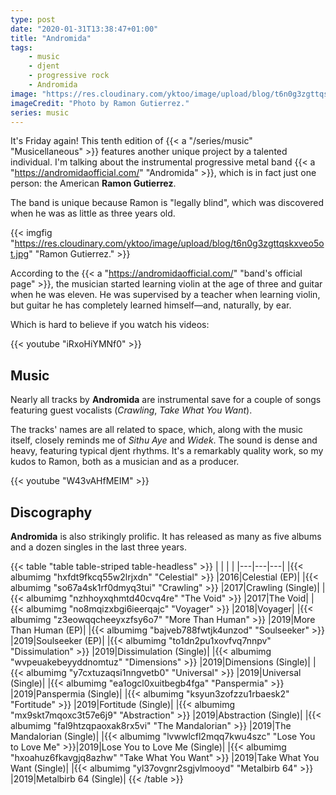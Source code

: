 ```yaml
---
type: post
date: "2020-01-31T13:38:47+01:00"
title: "Andromida"
tags:
    - music
    - djent
    - progressive rock
    - Andromida
image: "https://res.cloudinary.com/yktoo/image/upload/blog/t6n0g3zgttqskxveo5ot.jpg"
imageCredit: "Photo by Ramon Gutierrez."
series: music
---
```


It's Friday again! This tenth edition of {{< a "/series/music" "Musicellaneous" >}} features another unique project by a talented individual. I'm talking about the instrumental progressive metal band {{< a "https://andromidaofficial.com/" "Andromida" >}}, which is in fact just one person: the American **Ramon Gutierrez**.

The band is unique because Ramon is "legally blind", which was discovered when he was as little as three years old.

<!--more-->

{{< imgfig "https://res.cloudinary.com/yktoo/image/upload/blog/t6n0g3zgttqskxveo5ot.jpg" "Ramon Gutierrez." >}}

According to the {{< a "https://andromidaofficial.com/" "band's official page" >}}, the musician started learning violin at the age of three and guitar when he was eleven. He was supervised by a teacher when learning violin, but guitar he has completely learned himself—and, naturally, by ear.

Which is hard to believe if you watch his videos:

{{< youtube "iRxoHiYMNf0" >}}

## Music

Nearly all tracks by **Andromida** are instrumental save for a couple of songs featuring guest vocalists (*Crawling*, *Take What You Want*).

The tracks' names are all related to space, which, along with the music itself, closely reminds me of *Sithu Aye* and *Widek*. The sound is dense and heavy, featuring typical djent rhythms. It's a remarkably quality work, so my kudos to Ramon, both as a musician and as a producer.

{{< youtube "W43vAHfMEIM" >}}

## Discography

**Andromida** is also strikingly prolific. It has released as many as five albums and a dozen singles in the last three years.

{{< table "table table-striped table-headless" >}}
|   |   |   |
|---|---|---|
|{{< albumimg "hxfdt9fkcq55w2lrjxdn" "Celestial" >}}          |2016|Celestial (EP)|
|{{< albumimg "so67a4sk1rf0dmyq3tui" "Crawling" >}}           |2017|Crawling (Single)|
|{{< albumimg "nzhhoyxqhmtd40cvq4re" "The Void" >}}           |2017|The Void|
|{{< albumimg "no8mqizxbgi6ieerqajc" "Voyager" >}}            |2018|Voyager|
|{{< albumimg "z3eowqqcheeyxzfsy6o7" "More Than Human" >}}    |2019|More Than Human (EP)|
|{{< albumimg "bajveb788fwtjk4unzod" "Soulseeker" >}}         |2019|Soulseeker (EP)|
|{{< albumimg "to1dn2pu1xovfvq7nnpv" "Dissimulation" >}}      |2019|Dissimulation (Single)|
|{{< albumimg "wvpeuakebeyyddnomtuz" "Dimensions" >}}         |2019|Dimensions (Single)|
|{{< albumimg "y7cxtuzaqsi1nngvetb0" "Universal" >}}          |2019|Universal (Single)|
|{{< albumimg "ea1ogcl0xuitbegb4fga" "Panspermia" >}}         |2019|Panspermia (Single)|
|{{< albumimg "ksyun3zofzzu1rbaesk2" "Fortitude" >}}          |2019|Fortitude (Single)|
|{{< albumimg "mx9skt7mqoxc3t57e6j9" "Abstraction" >}}        |2019|Abstraction (Single)|
|{{< albumimg "fal9htzqpaoxak8rx5vi" "The Mandalorian" >}}    |2019|The Mandalorian (Single)|
|{{< albumimg "lvwwlcfl2mqq7kwu4szc" "Lose You to Love Me" >}}|2019|Lose You to Love Me (Single)|
|{{< albumimg "hxoahuz6fkavgjq8azhw" "Take What You Want" >}} |2019|Take What You Want (Single)|
|{{< albumimg "yl37ovgnr2sgjvlmooyd" "Metalbirb 64" >}}       |2019|Metalbirb 64 (Single)|
{{< /table >}}

